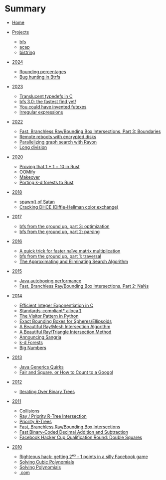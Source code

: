 # Summary

- [Home](README.md)

- [Projects](projects/README.md)
  - [bfs](projects/bfs.md)
  - [acap](projects/acap.md)
  - [bistring](projects/bistring.md)

- [2024]()
  - [Rounding percentages](2024/percent.md)
  - [Bug hunting in Btrfs](2024/btrfs_bug.md)

- [2023]()
  - [Translucent typedefs in C](2023/translucent.md)
  - [bfs 3.0: the fastest find yet!](2023/bfs_3.0.md)
  - [You could have invented futexes](2023/futex.md)
  - [Irregular expressions](2023/irregex.md)

- [2022]()
  - [Fast, Branchless Ray/Bounding Box Intersections, Part 3: Boundaries](2022/ray_box_boundary.md)
  - [Remote reboots with encrypted disks](2022/remote_reboots.md)
  - [Parallelizing graph search with Rayon](2022/parallel_graph_search.md)
  - [Long division](2022/long_division.md)

- [2020]()
  - [Proving that 1 + 1 = 10 in Rust](2020/one_plus_one.md)
  - [OOMify](2020/oomify.md)
  - [Makeover](2020/makeover.md)
  - [Porting k-d forests to Rust](2020/porting_kd_forests.md)

- [2018]()
  - [spawn() of Satan](2018/spawn_of_satan.md)
  - [Cracking DHCE (Diffie-Hellman color exchange)](2018/dhce.md)

- [2017]()
  - [bfs from the ground up, part 3: optimization](2017/bfs_3.md)
  - [bfs from the ground up, part 2: parsing](2017/bfs_2.md)

- [2016]()
  - [A quick trick for faster naïve matrix multiplication](2016/matrix_multiply.md)
  - [bfs from the ground up, part 1: traversal](2016/bfs_1.md)
  - [The Approximating and Eliminating Search Algorithm](2016/aesa.md)

- [2015]()
  - [Java autoboxing performance](2015/autoboxing.md)
  - [Fast, Branchless Ray/Bounding Box Intersections, Part 2: NaNs](2015/ray_box_nan.md)

- [2014]()
  - [Efficient Integer Exponentiation in C](2014/int_exp.md)
  - [Standards-compliant\* alloca()](2014/alloca.md)
  - [The Visitor Pattern in Python](2014/python_visitor.md)
  - [Exact Bounding Boxes for Spheres/Ellipsoids](2014/ellipsoid_bounding_boxes.md)
  - [A Beautiful Ray/Mesh Intersection Algorithm](2014/ray_mesh.md)
  - [A Beautiful Ray/Triangle Intersection Method](2014/ray_triangle.md)
  - [Announcing Sangria](2014/announcing_sangria.md)
  - [k-d Forests](2014/kd_forests.md)
  - [Big Numbers](2014/big_numbers.md)

- [2013]()
  - [Java Generics Quirks](2013/java_quirks.md)
  - [Fair and Square, or How to Count to a Googol](2013/fair_and_square.md)

- [2012]()
  - [Iterating Over Binary Trees](2012/binary_trees.md)

- [2011]()
  - [Collisions](2011/collisions.md)
  - [Ray / Priority R-Tree Intersection](2011/ray_prtree.md)
  - [Priority R-Trees](2011/priority_r_trees.md)
  - [Fast, Branchless Ray/Bounding Box Intersections](2011/ray_box.md)
  - [Fast Binary-Coded Decimal Addition and Subtraction](2011/bcd.md)
  - [Facebook Hacker Cup Qualification Round: Double Squares](2011/double_squares.md)

- [2010]()
  - [Righteous hack: getting 2⁶³ - 1 points in a silly Facebook game](2010/righteous_hack.md)
  - [Solving Cubic Polynomials](2010/solving_cubic_polynomials.md)
  - [Solving Polynomials](2010/solving_polynomials.md)
  - [.com](2010/first.md)
